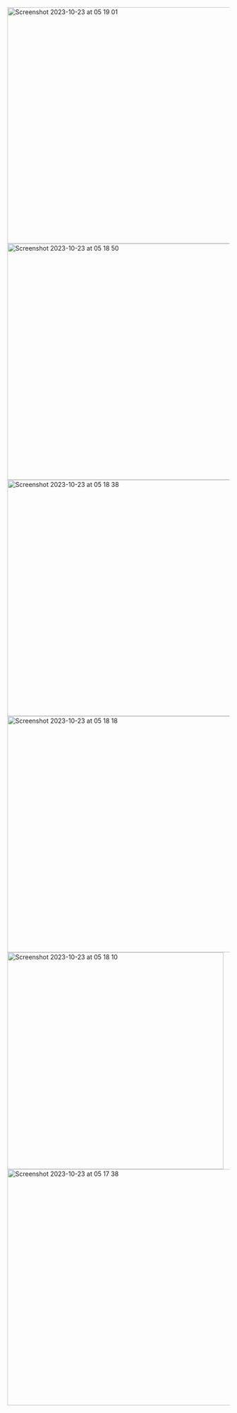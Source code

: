 <img width="534" alt="Screenshot 2023-10-23 at 05 19 01" src="https://github.com/SiracSeyidov/TradingView/assets/60558048/7cda3ee4-9c8a-4eba-89f1-bb26f7c7039c">
<img width="534" alt="Screenshot 2023-10-23 at 05 18 50" src="https://github.com/SiracSeyidov/TradingView/assets/60558048/f41441a8-86db-4e14-97fd-3236024a5728">
<img width="534" alt="Screenshot 2023-10-23 at 05 18 38" src="https://github.com/SiracSeyidov/TradingView/assets/60558048/ffdb86dd-7039-4ae4-bc82-2b1f612ad973">
<img width="534" alt="Screenshot 2023-10-23 at 05 18 18" src="https://github.com/SiracSeyidov/TradingView/assets/60558048/9e9be2de-b141-4610-948b-67463c9eb5c2">
<img width="490" alt="Screenshot 2023-10-23 at 05 18 10" src="https://github.com/SiracSeyidov/TradingView/assets/60558048/a179c493-7e2f-4a6c-af48-dbdf87b74908">
<img width="534" alt="Screenshot 2023-10-23 at 05 17 38" src="https://github.com/SiracSeyidov/TradingView/assets/60558048/478c614d-e20e-4406-bd4c-d2994d64ccd8">
